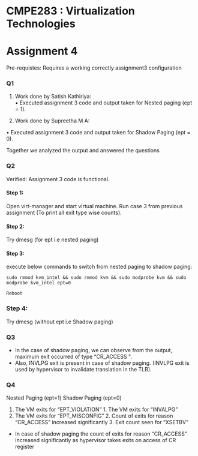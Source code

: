 # CMPE283 : Virtualization Technologies

# Assignment 4

Pre-requistes:
Requires a working correctly assignment3 configuration

### Q1 

1. Work done by Satish Kathiriya:  
  • Executed assignment 3 code and output taken for Nested paging (ept = 1).
 
2. Work done by Supreetha M A:

  • Executed assignment 3 code and output taken for Shadow Paging (ept = 0).
 
 Together we analyzed the output and answered the questions 

### Q2

Verified: Assignment 3 code is functional.

#### Step 1: 
Open virt-manager and start virtual machine. Run case 3 from previous assignment (To print all exit type wise counts). 

#### Step 2: 
Try dmesg (for ept i.e nested paging)

#### Step 3:
execute below commands to switch from nested paging to shadow paging:  

```
sudo rmmod kvm_intel && sudo rmmod kvm && sudo modprobe kvm && sudo modprobe kvm_intel ept=0

Reboot
```

### Step 4:
Try dmesg (without ept i.e Shadow paging)

### Q3

-	In the case of shadow paging, we can observe from the output, maximum exit occurred of type “CR_ACCESS ".
-	Also, INVLPG exit is present in case of shadow paging. (INVLPG exit is used by hypervisor to invalidate translation in the TLB).

### Q4



Nested Paging (ept=1)				Shadow Paging (ept=0)
1. The VM exits for “EPT_VIOLATION”	1. The VM exits for “INVALPG”
2. The VM exits for “EPT_MISCONFIG”	2. Count of exits for reason “CR_ACCESS” increased significantly
									3. Exit count seen for “XSETBV”

-	In case of shadow paging the count of exits for reason “CR_ACCESS” increased significantly as hypervisor takes exits on access of CR register
